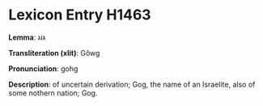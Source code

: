 # Lexicon Entry H1463

**Lemma**: גּוֹג

**Transliteration (xlit)**: Gôwg

**Pronunciation**: gohg

**Description**:
of uncertain derivation; Gog, the name of an Israelite, also of some nothern nation; Gog.
